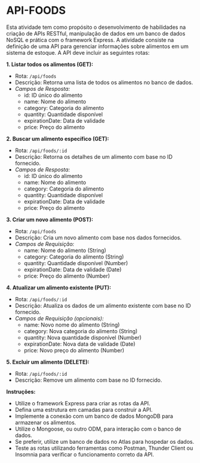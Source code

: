 # API-FOODS

Esta atividade tem como propósito o desenvolvimento de habilidades na criação
de APIs RESTful, manipulação de dados em um banco de dados NoSQL e prática com o framework Express. A atividade consiste na definição de uma API para gerenciar informações sobre alimentos em um sistema de estoque. A API deve incluir as seguintes rotas:

**1. Listar todos os alimentos (GET):**

- Rota: `/api/foods`
- Descrição: Retorna uma lista de todos os alimentos no banco de dados.
- _Campos de Resposta:_
  - id: ID único do alimento
  - name: Nome do alimento
  - category: Categoria do alimento
  - quantity: Quantidade disponível
  - expirationDate: Data de validade
  - price: Preço do alimento

**2. Buscar um alimento específico (GET):**

- Rota: `/api/foods/:id`
- Descrição: Retorna os detalhes de um alimento com base no ID fornecido.
- _Campos de Resposta:_
  - id: ID único do alimento
  - name: Nome do alimento
  - category: Categoria do alimento
  - quantity: Quantidade disponível
  - expirationDate: Data de validade
  - price: Preço do alimento

**3. Criar um novo alimento (POST):**

- Rota: `/api/foods`
- Descrição: Cria um novo alimento com base nos dados fornecidos.
- _Campos de Requisição:_
  - name: Nome do alimento (String)
  - category: Categoria do alimento (String)
  - quantity: Quantidade disponível (Number)
  - expirationDate: Data de validade (Date)
  - price: Preço do alimento (Number)

**4. Atualizar um alimento existente (PUT):**

- Rota: `/api/foods/:id`
- Descrição: Atualiza os dados de um alimento existente com base no ID fornecido.
- _Campos de Requisição (opcionais):_
  - name: Novo nome do alimento (String)
  - category: Nova categoria do alimento (String)
  - quantity: Nova quantidade disponível (Number)
  - expirationDate: Nova data de validade (Date)
  - price: Novo preço do alimento (Number)

**5. Excluir um alimento (DELETE):**

- Rota: `/api/foods/:id`
- Descrição: Remove um alimento com base no ID fornecido.

**Instruções:**

- Utilize o framework Express para criar as rotas da API.
- Defina uma estrutura em camadas para construir a API.
- Implemente a conexão com um banco de dados MongoDB para armazenar os alimentos.
- Utilize o Mongoose, ou outro ODM, para interação com o banco de dados.
- Se preferir, utilize um banco de dados no Atlas para hospedar os dados.
- Teste as rotas utilizando ferramentas como Postman, Thunder Client ou Insomnia para verificar o funcionamento correto da API.
